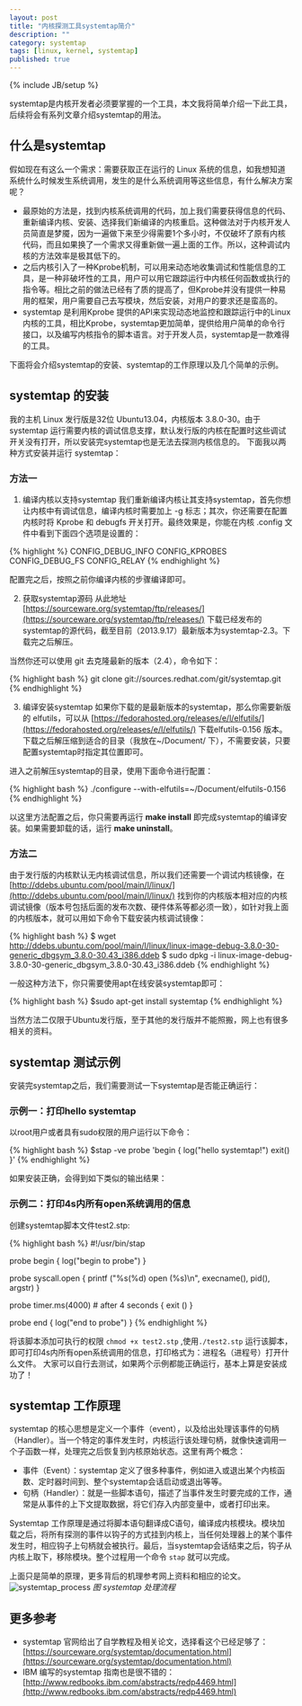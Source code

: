 ```yaml
---
layout: post
title: "内核探测工具systemtap简介"
description: ""
category: systemtap 
tags: [linux, kernel, systemtap]
published: true
---
```

{% include JB/setup %}

systemtap是内核开发者必须要掌握的一个工具，本文我将简单介绍一下此工具，后续将会有系列文章介绍systemtap的用法。

## 什么是systemtap ##
假如现在有这么一个需求：需要获取正在运行的 Linux 系统的信息，如我想知道系统什么时候发生系统调用，发生的是什么系统调用等这些信息，有什么解决方案呢？

* 最原始的方法是，找到内核系统调用的代码，加上我们需要获得信息的代码、重新编译内核、安装、选择我们新编译的内核重启。这种做法对于内核开发人员简直是梦魇，因为一遍做下来至少得需要1个多小时，不仅破坏了原有内核代码，而且如果换了一个需求又得重新做一遍上面的工作。所以，这种调试内核的方法效率是极其低下的。
* 之后内核引入了一种Kprobe机制，可以用来动态地收集调试和性能信息的工具，是一种非破坏性的工具，用户可以用它跟踪运行中内核任何函数或执行的指令等。相比之前的做法已经有了质的提高了，但Kprobe并没有提供一种易用的框架，用户需要自己去写模块，然后安装，对用户的要求还是蛮高的。
* systemtap 是利用Kprobe 提供的API来实现动态地监控和跟踪运行中的Linux内核的工具，相比Kprobe，systemtap更加简单，提供给用户简单的命令行接口，以及编写内核指令的脚本语言。对于开发人员，systemtap是一款难得的工具。

下面将会介绍systemtap的安装、systemtap的工作原理以及几个简单的示例。

## systemtap 的安装
我的主机 Linux 发行版是32位 Ubuntu13.04，内核版本 3.8.0-30。由于 systemtap 运行需要内核的调试信息支撑，默认发行版的内核在配置时这些调试开关没有打开，所以安装完systemtap也是无法去探测内核信息的。
下面我以两种方式安装并运行 systemtap：
### 方法一

1. 编译内核以支持systemtap
我们重新编译内核让其支持systemtap，首先你想让内核中有调试信息，编译内核时需要加上 -g 标志；其次，你还需要在配置内核时将 Kprobe 和 debugfs 开关打开。最终效果是，你能在内核 .config 文件中看到下面四个选项是设置的：

{% highlight %}
CONFIG_DEBUG_INFO
CONFIG_KPROBES
CONFIG_DEBUG_FS
CONFIG_RELAY
{% endhighlight %}

配置完之后，按照之前你编译内核的步骤编译即可。

2. 获取systemtap源码
从此地址 [https://sourceware.org/systemtap/ftp/releases/](https://sourceware.org/systemtap/ftp/releases/) 下载已经发布的systemtap的源代码，截至目前（2013.9.17）最新版本为systemtap-2.3。下载完之后解压。

当然你还可以使用 git 去克隆最新的版本（2.4），命令如下：

{% highlight bash %}
git clone git://sources.redhat.com/git/systemtap.git
{% endhighlight %}

3. 编译安装systemtap
如果你下载的是最新版本的systemtap，那么你需要新版的 elfutils，可以从 [https://fedorahosted.org/releases/e/l/elfutils/](https://fedorahosted.org/releases/e/l/elfutils/) 下载elfutils-0.156 版本。下载之后解压缩到适合的目录（我放在~/Document/ 下），不需要安装，只要配置systemtap时指定其位置即可。

进入之前解压systemtap的目录，使用下面命令进行配置：

{% highlight bash %}
 ./configure --with-elfutils=~/Document/elfutils-0.156
{% endhighlight %}

以这里方法配置之后，你只需要再运行 **make install** 即完成systemtap的编译安装。如果需要卸载的话，运行 **make uninstall**。

### 方法二
由于发行版的内核默认无内核调试信息，所以我们还需要一个调试内核镜像，在 [http://ddebs.ubuntu.com/pool/main/l/linux/](http://ddebs.ubuntu.com/pool/main/l/linux/) 找到你的内核版本相对应的内核调试镜像（版本号包括后面的发布次数、硬件体系等都必须一致），如针对我上面的内核版本，就可以用如下命令下载安装内核调试镜像：

{% highlight bash %}
$ wget http://ddebs.ubuntu.com/pool/main/l/linux/linux-image-debug-3.8.0-30-generic_dbgsym_3.8.0-30.43_i386.ddeb
$ sudo dpkg -i linux-image-debug-3.8.0-30-generic_dbgsym_3.8.0-30.43_i386.ddeb
{% endhighlight %}

一般这种方法下，你只需要使用apt在线安装systemtap即可：

{% highlight bash %}
$sudo apt-get install systemtap
{% endhighlight %}

当然方法二仅限于Ubuntu发行版，至于其他的发行版并不能照搬，网上也有很多相关的资料。

## systemtap 测试示例
安装完systemtap之后，我们需要测试一下systemtap是否能正确运行：
### 示例一：打印hello systemtap
以root用户或者具有sudo权限的用户运行以下命令：

{% highlight bash %}
$stap -ve probe 'begin { log("hello systemtap!") exit() }'
{% endhighlight %}

如果安装正确，会得到如下类似的输出结果：
<script src="https://gist.github.com/hazirguo/8db9a19a693d85b74fc5.js"></script>

### 示例二：打印4s内所有open系统调用的信息

创建systemtap脚本文件test2.stp:

{% highlight bash %}
#!/usr/bin/stap

probe begin 
{
	log("begin to probe")
}

probe syscall.open
{
	printf ("%s(%d) open (%s)\n", execname(), pid(), argstr)
}

probe timer.ms(4000) # after 4 seconds
{
	exit ()
}

probe end
{
	log("end to probe")
}
{% endhighlight %}

将该脚本添加可执行的权限 `chmod +x test2.stp` ,使用`./test2.stp` 运行该脚本，即可打印4s内所有open系统调用的信息，打印格式为：进程名（进程号）打开什么文件。
大家可以自行去测试，如果两个示例都能正确运行，基本上算是安装成功了！

## systemtap 工作原理
systemtap 的核心思想是定义一个事件（event），以及给出处理该事件的句柄（Handler）。当一个特定的事件发生时，内核运行该处理句柄，就像快速调用一个子函数一样，处理完之后恢复到内核原始状态。这里有两个概念：

* 事件（Event）：systemtap 定义了很多种事件，例如进入或退出某个内核函数、定时器时间到、整个systemtap会话启动或退出等等。
* 句柄（Handler）：就是一些脚本语句，描述了当事件发生时要完成的工作，通常是从事件的上下文提取数据，将它们存入内部变量中，或者打印出来。


Systemtap 工作原理是通过将脚本语句翻译成C语句，编译成内核模块。模块加载之后，将所有探测的事件以钩子的方式挂到内核上，当任何处理器上的某个事件发生时，相应钩子上句柄就会被执行。最后，当systemtap会话结束之后，钩子从内核上取下，移除模块。整个过程用一个命令 `stap` 就可以完成。

上面只是简单的原理，更多背后的机理参考网上资料和相应的论文。
![systemtap_process](https://f.cloud.github.com/assets/3265880/1155092/52fbf1d6-1f62-11e3-943e-f6af450de7bf.png)
*图  systemtap 处理流程*


## 更多参考
* systemtap 官网给出了自学教程及相关论文，选择看这个已经足够了： [https://sourceware.org/systemtap/documentation.html](https://sourceware.org/systemtap/documentation.html)
* IBM 编写的systemtap 指南也是很不错的： [http://www.redbooks.ibm.com/abstracts/redp4469.html](http://www.redbooks.ibm.com/abstracts/redp4469.html)

